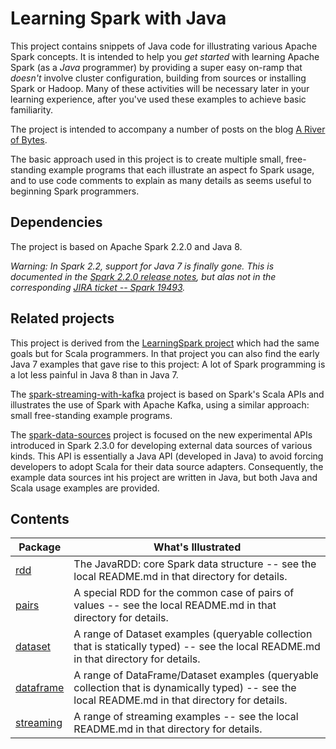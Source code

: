 # Learning Spark with Java

This project contains snippets of Java code for illustrating various
Apache Spark concepts. It is
intended to help you _get started_ with learning Apache Spark (as a _Java_ programmer)
by providing a super easy on-ramp that _doesn't_ involve cluster configuration,
building from sources or installing Spark or Hadoop. Many of these activities will be
necessary later in your learning experience,
after you've used these examples to achieve basic familiarity.

The project is intended to accompany a number of posts on the blog
[A River of Bytes](http://www.river-of-bytes.com).

The basic approach used in this project is to create multiple small, free-standing example
programs that each illustrate an aspect fo Spark usage, and to use code comments to explain as
many details as seems useful to beginning Spark programmers.

## Dependencies

The project is based on Apache Spark 2.2.0 and Java 8.

*Warning: In Spark 2.2, support for Java 7 is finally gone.
This is documented in the [Spark 2.2.0 release notes](http://spark.apache.org/releases/spark-release-2-2-0.html),
but alas not in the corresponding
[JIRA ticket -- Spark 19493](https://issues.apache.org/jira/browse/SPARK-19493).*

## Related projects

This project is derived from the
[LearningSpark project](https://github.com/spirom/LearningSpark) which had the same goals but for
Scala programmers. In that project you can also find the early Java 7 examples that gave
rise to this project: A lot of Spark programming is a lot less painful in Java 8 than in Java 7.

The [spark-streaming-with-kafka](https://github.com/spirom/spark-streaming-with-kafka) project is
based on Spark's Scala APIs and illustrates the use of Spark with Apache Kafka, using a similar
approach: small free-standing example programs.

The [spark-data-sources](https://github.com/spirom/spark-data-sources) project is focused on
the new experimental APIs introduced in Spark 2.3.0 for developing external data sources of
various kinds. This API is essentially a Java API (developed in Java) to avoid forcing
developers to adopt Scala for their data source adapters. Consequently, the example data sources
int his project are written in Java, but both Java and Scala usage examples are provided.

## Contents

| Package | What's Illustrated    |
|---------|-----------------------|
| [rdd](src/main/java/rdd) | The JavaRDD: core Spark data structure -- see the local README.md in that directory for details. |
| [pairs](src/main/java/pairs) | A special RDD for the common case of pairs of values -- see the local README.md in that directory for details. |
| [dataset](src/main/java/dataset) | A range of Dataset examples (queryable collection that is statically typed) -- see the local README.md in that directory for details. |
| [dataframe](src/main/java/dataframe) | A range of DataFrame/Dataset<Row> examples (queryable collection that is dynamically typed) -- see the local README.md in that directory for details. |
| [streaming](src/main/java/streaming) | A range of streaming examples -- see the local README.md in that directory for details. |
